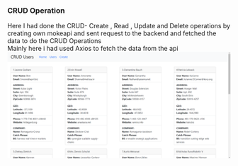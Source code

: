 ### CRUD Operation ###
Here I had done the CRUD- Create , Read , Update and Delete operations by creating own mokeapi and sent request to the backend and fetched the data to do the CRUD Operations    
Mainly here i had used Axios to fetch the data from the api   
![alt text](2024-05-28.png)